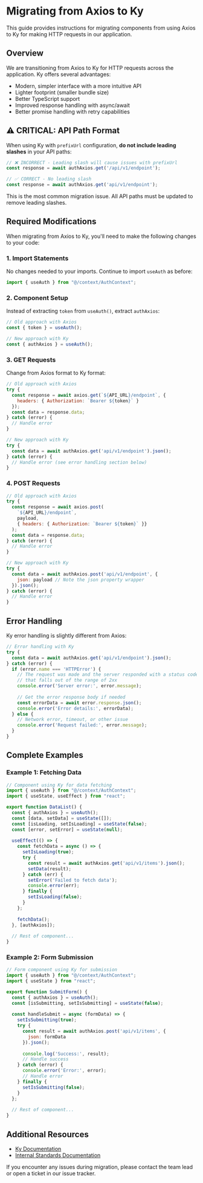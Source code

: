 # Migrating from Axios to Ky

This guide provides instructions for migrating components from using Axios to Ky for making HTTP requests in our application.

## Overview

We are transitioning from Axios to Ky for HTTP requests across the application. Ky offers several advantages:

- Modern, simpler interface with a more intuitive API
- Lighter footprint (smaller bundle size)
- Better TypeScript support
- Improved response handling with async/await
- Better promise handling with retry capabilities

## ⚠️ CRITICAL: API Path Format

When using Ky with `prefixUrl` configuration, **do not include leading slashes** in your API paths:

```javascript
// ❌ INCORRECT - Leading slash will cause issues with prefixUrl
const response = await authAxios.get('/api/v1/endpoint');

// ✅ CORRECT - No leading slash
const response = await authAxios.get('api/v1/endpoint');
```

This is the most common migration issue. All API paths must be updated to remove leading slashes.

## Required Modifications

When migrating from Axios to Ky, you'll need to make the following changes to your code:

### 1. Import Statements

No changes needed to your imports. Continue to import `useAuth` as before:

```javascript
import { useAuth } from "@/context/AuthContext";
```

### 2. Component Setup

Instead of extracting `token` from `useAuth()`, extract `authAxios`:

```javascript
// Old approach with Axios
const { token } = useAuth();

// New approach with Ky
const { authAxios } = useAuth();
```

### 3. GET Requests

Change from Axios format to Ky format:

```javascript
// Old approach with Axios
try {
  const response = await axios.get(`${API_URL}/endpoint`, {
    headers: { Authorization: `Bearer ${token}` }
  });
  const data = response.data;
} catch (error) {
  // Handle error
}

// New approach with Ky
try {
  const data = await authAxios.get('api/v1/endpoint').json();
} catch (error) {
  // Handle error (see error handling section below)
}
```

### 4. POST Requests

```javascript
// Old approach with Axios
try {
  const response = await axios.post(
    `${API_URL}/endpoint`, 
    payload,
    { headers: { Authorization: `Bearer ${token}` }}
  );
  const data = response.data;
} catch (error) {
  // Handle error
}

// New approach with Ky
try {
  const data = await authAxios.post('api/v1/endpoint', {
    json: payload // Note the json property wrapper
  }).json();
} catch (error) {
  // Handle error
}
```

## Error Handling

Ky error handling is slightly different from Axios:

```javascript
// Error handling with Ky
try {
  const data = await authAxios.get('api/v1/endpoint').json();
} catch (error) {
  if (error.name === 'HTTPError') {
    // The request was made and the server responded with a status code
    // that falls out of the range of 2xx
    console.error('Server error:', error.message);
    
    // Get the error response body if needed
    const errorData = await error.response.json();
    console.error('Error details:', errorData);
  } else {
    // Network error, timeout, or other issue
    console.error('Request failed:', error.message);
  }
}
```

## Complete Examples

### Example 1: Fetching Data

```javascript
// Component using Ky for data fetching
import { useAuth } from "@/context/AuthContext";
import { useState, useEffect } from "react";

export function DataList() {
  const { authAxios } = useAuth();
  const [data, setData] = useState([]);
  const [isLoading, setIsLoading] = useState(false);
  const [error, setError] = useState(null);
  
  useEffect(() => {
    const fetchData = async () => {
      setIsLoading(true);
      try {
        const result = await authAxios.get('api/v1/items').json();
        setData(result);
      } catch (err) {
        setError('Failed to fetch data');
        console.error(err);
      } finally {
        setIsLoading(false);
      }
    };
    
    fetchData();
  }, [authAxios]);
  
  // Rest of component...
}
```

### Example 2: Form Submission

```javascript
// Form component using Ky for submission
import { useAuth } from "@/context/AuthContext";
import { useState } from "react";

export function SubmitForm() {
  const { authAxios } = useAuth();
  const [isSubmitting, setIsSubmitting] = useState(false);
  
  const handleSubmit = async (formData) => {
    setIsSubmitting(true);
    try {
      const result = await authAxios.post('api/v1/items', {
        json: formData
      }).json();
      
      console.log('Success:', result);
      // Handle success
    } catch (error) {
      console.error('Error:', error);
      // Handle error
    } finally {
      setIsSubmitting(false);
    }
  };
  
  // Rest of component...
}
```

## Additional Resources

- [Ky Documentation](https://github.com/sindresorhus/ky)
- [Internal Standards Documentation](../docs/http_client_standards.md)

If you encounter any issues during migration, please contact the team lead or open a ticket in our issue tracker. 